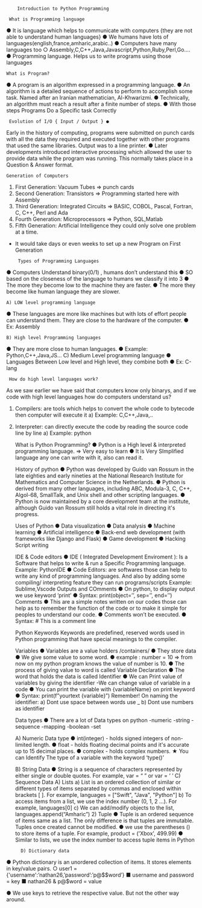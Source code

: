         Introduction to Python Programming
        
     What is Programming language 
● It is language which helps to communicate with computers {they are not able to understand human languages} 
● We humans have lots of languages(english,france,amharic,arabic..) 
● Computers have many languages too 
○ Assembly,C,C++,Java,Javascript,Python,Ruby,Perl,Go….
● Programming language. Helps us to write programs using those languages
    
    What is Program? 
● A program is an algorithm expressed in a programming language. 
● An algorithm is a detailed sequence of actions to perform to accomplish some task. Named after an Iranian mathematician, Al-Khwarizmi. 
● Technically, an algorithm must reach a result after a finite number of steps. 
● With those steps Programs Do a Specific task Correctly
     
     Evolution of I/O { Input / Output } ●
Early in the history of computing, programs were submitted on punch cards with all the data they required and executed together with other programs that used the same libraries. Output was to a line printer. 
● Later developments introduced interactive processing which allowed the user to provide data while the program was running. This normally takes place in a Question & Answer format.
    
    Generation of Computers 
1. First Generation: Vacuum Tubes => punch cards 
2. Second Generation: Transistors => Programming started here with Assembly 
3. Third Generation: Integrated Circuits => BASIC, COBOL, Pascal, Fortran, C, C++, Perl and Ada 
4. Fourth Generation: Microprocessors => Python, SQL,Matlab
5. Fifth Generation: Artificial Intelligence they could only solve one problem at a time. 
- It would take days or even weeks to set up a new Program on First Generation
    
       Types of Programming Languages 
● Computers Understand binary(0/1) , humans don’t understand this 
● SO based on the closeness of the language to humans we classify it into 3 
● The more they become low to the machine they are faster. ● The more they become like human language they are slower.
    
    A) LOW level programming language 
● These languages are more like machines but with lots of effort people can understand them. They are close to the hardware of the computer. 
● Ex: Assembly
    
    B) High level Programming languages 
● They are more close to human languages. 
● Example: Python,C++,Java,JS…
C) Medium Level programming language
● Languages Between Low level and High level, they combine both 
● Ex: C-lang
   
     How do high level languages work?
As we saw earlier we have said that computers know only binarys, and if we code with high level languages how do computers understand us? 
1) Compilers: are tools which helps to convert the whole code to bytecode then computer will execute it
a) Example: C,C++,Java,.. 
2) Interpreter: can directly execute the code by reading the source code line by line
a) Example: python
    
    What is Python Programming? 
● Python is a High level & interpreted programming language. => Very easy to learn 
● It is Very SImplified language any one can write with it, also can read it.
   
    History of python 
● Python was developed by Guido van Rossum in the late eighties and early nineties at the National Research Institute for Mathematics and Computer Science in the Netherlands. 
● Python is derived from many other languages, including ABC, Modula-3, C, C++, Algol-68, SmallTalk, and Unix shell and other scripting languages. 
● Python is now maintained by a core development team at the institute, although Guido van Rossum still holds a vital role in directing it's progress.
  
    Uses of Python
● Data visualization 
● Data analysis
● Machine learning
● Artificial intelligence 
● Back-end web development (with frameworks like Django and Flask) 
● Game development
● Hacking Script writing
    
    IDE & Code editors
● IDE ( Integrated Development Enviroment ): Is a Software that helps to write & run a Specific Programming language. Example: PythonIDE 
● Code Editors: are softwares those can help to write any kind of programming languages. And also by adding some compiling/ interpreting feature they can run programs/scripts Example: Sublime,Vscode
Outputs and COmments 
● On python, to display output we use keyword ‘print’ 
● Syntax: print(object=’’, sep=’’, end=’’)
Comments
● This are a simple notes written on our codes those can help as to remember the function of the code or to make it simple for peoples to understand our code.
● Comments won’t be executed. ● Syntax: # This is a comment line
    
    Python Keywords
Keywords are predefined, reserved words used in Python programming that have special meanings to the compiler.

	Variables 
● Variables are a value holders /containers/ 
● They store data 
● We give some value to some word. 
● example : number = 10 => from now on my python program knows the value of number is 10. ● The process of giving value to word is called Variable Declaration 
● The word that holds the data is called Identifier
● We can Print value of variables by giving the identifier
-We can change value of variable in a code
● You can print the variable with {variableName} on print keyword 
● Syntax: print(f”yourtext {variable}”)
Remember! 
On naming the identifier: 
a) Dont use space between words use _ 
b) Dont use numbers as identifier
      
      Data types 
 ● There are a lot of Data types on python
 -numeric
 -string
 -sequence
 -mapping
 -boolean 
 -set
      
      A) Numeric Data type 
 ● int(integer) - holds signed integers of non-limited length. 
 ● float - holds floating decimal points and it's accurate up to 15 decimal places. 
 ● complex - holds complex numbers. 
 ★ You can Identify The type of a variable with the keyword ‘type()’
 
      B) String Data 
 ● String is a sequence of characters represented by either single or double quotes. 
 For example, var = “ ” or var = ‘ ’
 C) Sequence Data 
 A) Lists
  a) List is an ordered collection of similar or different types of items separated by commas and enclosed within brackets [ ]. 
  For example, languages = ["Swift", "Java", "Python"] 
  b) To access items from a list, we use the index number (0, 1, 2 ...). For example, languages[0]
   c) We can add/modify objects to the list, languages.append(“Amharic”)
   2) Tuple 
   ● Tuple is an ordered sequence of items same as a list. The only difference is that tuples are immutable. Tuples once created cannot be modified. 
   ● we use the parentheses () to store items of a tuple. For example, product = ('Xbox', 499.99)
    ● Similar to lists, we use the index number to access tuple items in Python
         
         D) Dictionary data
● Python dictionary is an unordered collection of items. It stores elements in key/value pairs. 
○ user1 = {'username':’nathan26,’password’:’p@$$word’} ■ username and password = key ■ nathan26 & p@$word = value

● We use keys to retrieve the respective value. But not the other way around. 
